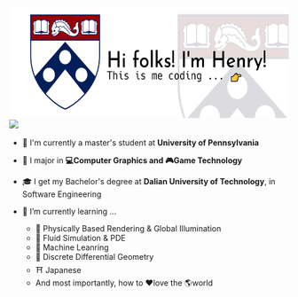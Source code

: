 <!--[![Anurag's GitHub stats](https://github-readme-stats.vercel.app/api?username=sirenri2001)](https://github.com/anuraghazra/github-readme-stats)-->
<img src="images/title.jpg" style="height: 200px"><img src="images/giphy.gif"  style="height: 200px"/>

- 🏫 I'm currently a master's student at **University of Pennsylvania**

- 📕 I major in **💻Computer Graphics and 🎮Game Technology**

- 🎓 I get my Bachelor's degree at **Dalian University of Technology**, in Software Engineering

- 🌱 I’m currently learning ...
  - 🔆 Physically Based Rendering & Global Illumination
  - 🌊 Fluid Simulation & PDE
  - 🤖 Machine Leanring
  - 📖 Discrete Differential Geometry
  - ⛩️ Japanese
  - And most importantly, how to ♥️love the 🌎world
  
  <!--
  **SirEnri2001/sirenri2001** is a ✨ _special_ ✨ repository because its `README.md` (this file) appears on your GitHub profile.

Here are some ideas to get you started:

- 🔭 I’m currently working on ...
- 🌱 I’m currently learning ...
- 👯 I’m looking to collaborate on ...
- 🤔 I’m looking for help with ...
- 💬 Ask me about ...
- 📫 How to reach me: ...
- 😄 Pronouns: ...
- ⚡ Fun fact: ...
  -->

